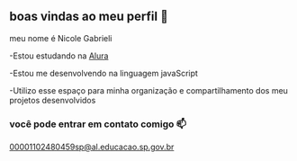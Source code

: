 ## boas vindas ao meu perfil 💙

meu nome é Nicole Gabrieli

-Estou estudando na [Alura](https://www.alura.com.br)

-Estou me desenvolvendo na linguagem javaScript

-Utilizo esse espaço para minha organização e compartilhamento dos meu projetos desenvolvidos 

### você pode entrar em contato comigo 📫

00001102480459sp@al.educacao.sp.gov.br

![]()
